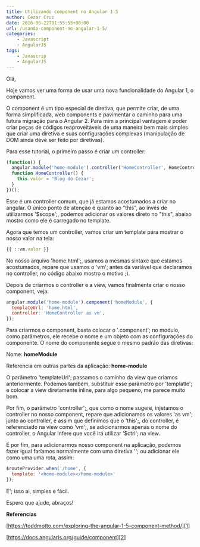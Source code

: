 ```yaml
---
title: Utilizando component no Angular 1.5
author: Cezar Cruz
date: 2016-06-22T01:55:53+00:00
url: /usando-component-no-angular-1-5/
categories:
    - Javascript
    - AngularJS
tags:
    - Javascrip
    - AngularJS
---
```


Olá,

Hoje vamos ver uma forma de usar uma nova funcionalidade do Angular 1, o component.

O component é um tipo especial de diretiva, que permite criar, de uma forma simplificada, web components e pavimentar o caminho para uma futura migração para o Angular 2. Para mim a principal vantagem é poder criar peças de códigos reaproveitáveis de uma maneira bem mais simples que criar uma diretiva e suas configurações complexas (manipulação de DOM ainda deve ser feito por diretivas).

<!--more-->

Para esse tutorial, o primeiro passo é criar um controller:

```javascript
(function() {
  angular.module('home-module').controller('HomeController', HomeController);
  function HomeController() {
    this.valor = 'Blog do Cezar';
  }
})();
```

Esse é um controller comum, que já estamos acostumados a criar no angular. O único ponto de atenção é quanto ao "this", ao invés de utilizarmos '$scope';, podemos adicionar os valores direto no "this", abaixo mostro como ele é carregado no template.

Agora que temos um controller, vamos criar um template para mostrar o nosso valor na tela:

```javascript
{{ ::vm.valor }}
```

No nosso arquivo 'home.html';, usamos a mesmas sintaxe que estamos acostumados, repare que usamos o 'vm'; antes da variável que declaramos no controller, no código abaixo mostro o motivo ;).

Depois de criarmos o controller e a view, vamos finalmente criar o nosso component, veja:

```javascript
angular.module('home-module').component('homeModule', {
  templateUrl: 'home.html',
  controller: 'HomeController as vm',
});
```

Para criarmos o component, basta colocar o '.component'; no modulo, como parâmetros, ele recebe o nome e um objeto com as configurações do componente. O nome do componente segue o mesmo padrão das diretivas:

Nome: **homeModule**

Referencia em outras partes da aplicação: **home-module**

O parâmetro 'templateUrl'; passamos o caminho da view que criamos anteriormente. Podemos também, substituir esse parâmetro por 'templatle'; e colocar a view diretamente inline, para algo pequeno, me parece muito bom.

Por fim, o parâmetro 'controller';, que como o nome sugere, injetamos o controller no nosso component, repare que adicionamos os valores 'as vm'; junto ao controller, é assim que definimos que o 'this';, do controller, é referenciado na view como 'vm';, se adicionarmos apenas o nome do controller, o Angular infere que você irá utilizar '$ctrl'; na view.

E por fim, para adicionarmos nosso component na aplicação, podemos fazer igual faríamos normalmente com uma diretiva '<home-module></home-module>'; ou adicionar ele como uma uma rota, assim:

```javascript
$routeProvider.when('/home', {
  template: '<home-module></home-module>'
});
```

E'; isso ai, simples e fácil.

Espero que ajude, abraços!

**Referencias**

[https://toddmotto.com/exploring-the-angular-1-5-component-method/][1]

[https://docs.angularjs.org/guide/component][2]

[1]: https://toddmotto.com/exploring-the-angular-1-5-component-method/
[2]: https://docs.angularjs.org/guide/component
